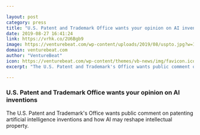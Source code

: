 ```yaml
---

layout: post
category: press
title: "U.S. Patent and Trademark Office wants your opinion on AI inventions"
date: 2019-08-27 16:41:24
link: https://vrhk.co/2U6Bgb9
image: https://venturebeat.com/wp-content/uploads/2019/08/uspto.jpg?w=1200&strip=all
domain: venturebeat.com
author: "VentureBeat"
icon: https://venturebeat.com/wp-content/themes/vb-news/img/favicon.ico
excerpt: "The U.S. Patent and Trademark's Office wants public comment on patenting artificial intelligence inventions and how AI may reshape intellectual property."

---
```


### U.S. Patent and Trademark Office wants your opinion on AI inventions

The U.S. Patent and Trademark's Office wants public comment on patenting artificial intelligence inventions and how AI may reshape intellectual property.